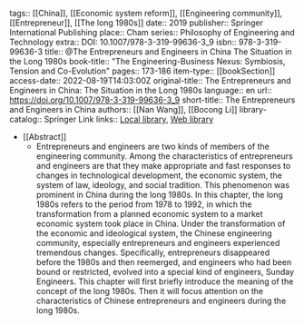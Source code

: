 tags:: [[China]], [[Economic system reform]], [[Engineering community]], [[Entrepreneur]], [[The long 1980s]]
date:: 2019
publisher:: Springer International Publishing
place:: Cham
series:: Philosophy of Engineering and Technology
extra:: DOI: 10.1007/978-3-319-99636-3_9
isbn:: 978-3-319-99636-3
title:: @The Entrepreneurs and Engineers in China The Situation in the Long 1980s
book-title:: "The Engineering-Business Nexus: Symbiosis, Tension and Co-Evolution"
pages:: 173-186
item-type:: [[bookSection]]
access-date:: 2022-08-19T14:03:00Z
original-title:: The Entrepreneurs and Engineers in China: The Situation in the Long 1980s
language:: en
url:: https://doi.org/10.1007/978-3-319-99636-3_9
short-title:: The Entrepreneurs and Engineers in China
authors:: [[Nan Wang]], [[Bocong Li]]
library-catalog:: Springer Link
links:: [Local library](zotero://select/library/items/QNF4TZVI), [Web library](https://www.zotero.org/users/6520516/items/QNF4TZVI)

- [[Abstract]]
	- Entrepreneurs and engineers are two kinds of members of the engineering community. Among the characteristics of entrepreneurs and engineers are that they make appropriate and fast responses to changes in technological development, the economic system, the system of law, ideology, and social tradition. This phenomenon was prominent in China during the long 1980s. In this chapter, the long 1980s refers to the period from 1978 to 1992, in which the transformation from a planned economic system to a market economic system took place in China. Under the transformation of the economic and ideological system, the Chinese engineering community, especially entrepreneurs and engineers experienced tremendous changes. Specifically, entrepreneurs disappeared before the 1980s and then reemerged, and engineers who had been bound or restricted, evolved into a special kind of engineers, Sunday Engineers. This chapter will first briefly introduce the meaning of the concept of the long 1980s. Then it will focus attention on the characteristics of Chinese entrepreneurs and engineers during the long 1980s.